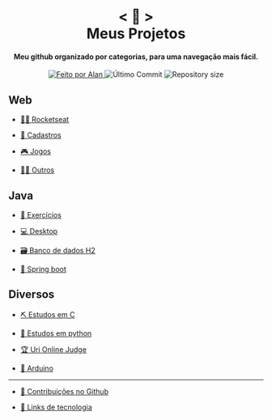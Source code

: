 <!-- Titulo -->

<h1 align="center">
    < 🐙 > <br>
    Meus Projetos
</h1>
  
<!-- Subtitulo -->

<h4 align="center">
  Meu github organizado por categorias, para uma navegação mais fácil.
</h4>

<!-- Github Badges -->

<p align="center">
  <a href="https://github.com/nerd0000">
    <img alt="Feito por Alan" src="https://img.shields.io/badge/made%20by-Alan-8743CC">
  </a>
  <img alt="Último Commit" src="https://img.shields.io/github/last-commit/Nerd0000/Meus-Projetos">
  <img alt="Repository size" src="https://img.shields.io/github/repo-size/Nerd0000/Meus-Projetos.svg">
</p>

<!-- Categorias -->
    
## Web

- [👨‍🚀 Rocketseat](./src/rocket.md)

- [👥 Cadastros](./src/crud.md)

- [🎮 Jogos](https://github.com/Nerd0000/Desenvolvimento-de-jogos)

- [🐱‍👤 Outros](./src/outros.md)

## Java

- [🔨 Exercícios](https://github.com/Nerd0000/Estudos-em-Java)

- [💻 Desktop](https://github.com/Nerd0000/Java-desktop)

- [🗃 Banco de dados H2](https://github.com/Nerd0000/Banco-de-dados-Java)

- [🌿 Spring boot](https://github.com/Nerd0000/Spring-boot)

## Diversos

- [⛏ Estudos em C](https://github.com/Nerd0000/Estudos-em-C)

- [🐍 Estudos em python](https://github.com/Nerd0000/Aprendendo-python)

- [🏆 Uri Online Judge](https://github.com/Nerd0000/uri-online-judge)

- [🔩 Arduino](https://www.tinkercad.com/users/7kbRcmKM7hu-nerd0000?category=circuits&sort=likes&view_mode=default)

<hr>

- [🐙 Contribuições no Github](https://github.com/pulls?page=1&q=is%3Apr+author%3ANerd0000+archived%3Afalse+is%3Aclosed)

- [📜 Links de tecnologia](https://github.com/Nerd0000/links-de-tecnologia)
